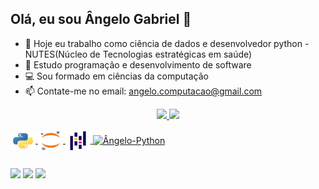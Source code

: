 ## Olá, eu sou Ângelo Gabriel 👋

- 🔭 Hoje eu trabalho como ciência de dados e desenvolvedor python - NUTES(Núcleo de Tecnologias estratégicas em saúde)
- 🌱 Estudo programação e desenvolvimento de software
- 💻 Sou formado em ciências da computação
- 📫 Contate-me no email: angelo.computacao@gmail.com

<div align="center">
  <a href="https://github.com/AngrloGab">
  <img height="180em" src="https://github-readme-stats.vercel.app/api?username=AngrloGab&show_icons=true&theme=dracula&include_all_commits=true&count_private=true"/>
  <img height="180em" src="https://github-readme-stats.vercel.app/api/top-langs/?username=AngrloGab&layout=compact&langs_count=7&theme=dracula"/>
</div>
<div style="display: inline_block"><br>
  <img align="center" alt="Ângelo-Python" height="30" width="40" src="https://raw.githubusercontent.com/devicons/devicon/master/icons/python/python-original.svg">
  <img align="center" alt="Ângelo-Python" height="30" width="40" src="https://raw.githubusercontent.com/devicons/devicon/master/icons/jupyter/jupyter-original.svg">
  <img align="center" alt="Ângelo-Python" height="30" width="40" src="https://raw.githubusercontent.com/devicons/devicon/master/icons/pandas/pandas-original.svg">
  <img align="center" alt="Ângelo-Python" height="30" width="40" src="https://cdn.jsdelivr.net/gh/devicons/devicon@latest/icons/html5/html5-original.svg">
  
 
</div>
  
  ##
 
<div> 
  <a href="https://www.instagram.com/angelorx_" target="_blank"><img src="https://img.shields.io/badge/-Instagram-%23E4405F?style=for-the-badge&logo=instagram&logoColor=white" target="_blank"></a>
  <a href = "mailto:angelo.computacao@gmail.com"><img src="https://img.shields.io/badge/-Gmail-%23333?style=for-the-badge&logo=gmail&logoColor=white" target="_blank"></a>
  <a href="https://www.linkedin.com/in/%C3%A2ngelo-gabriel-b02240213/" target="_blank"><img src="https://img.shields.io/badge/-LinkedIn-%230077B5?style=for-the-badge&logo=linkedin&logoColor=white" target="_blank"></a> 
 
</div>

